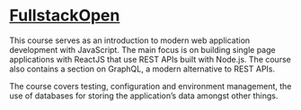 # [FullstackOpen](https://fullstackopen.com/en/about)

This course serves as an introduction to modern web application development with JavaScript. The main focus is on building single page applications with ReactJS that use REST APIs built with Node.js. The course also contains a section on GraphQL, a modern alternative to REST APIs.

The course covers testing, configuration and environment management, the use of databases for storing the application’s data amongst other things.